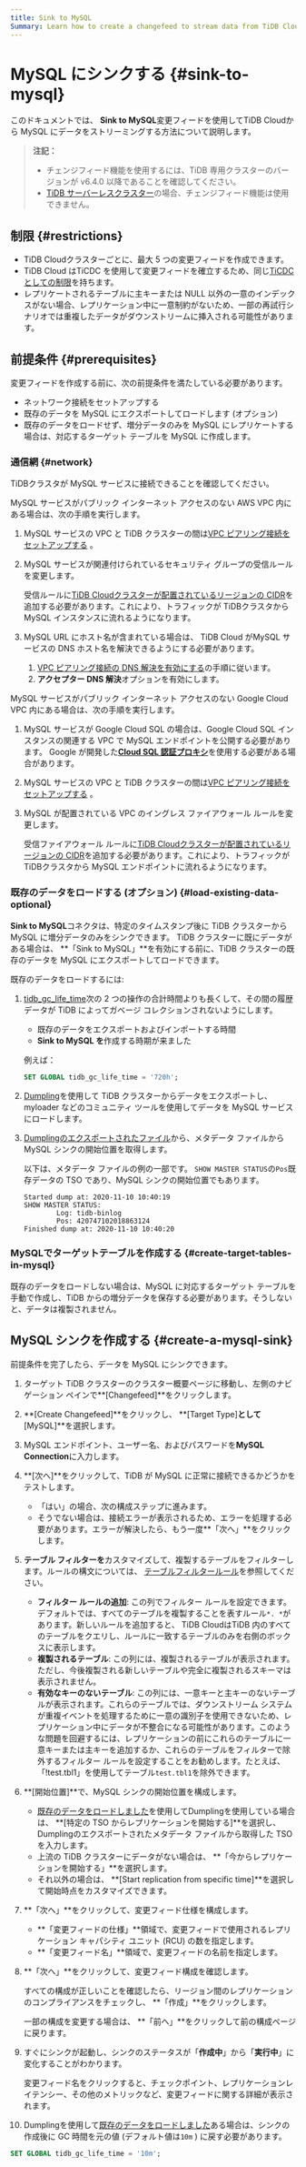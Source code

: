 ```yaml
---
title: Sink to MySQL
Summary: Learn how to create a changefeed to stream data from TiDB Cloud to MySQL.
---
```


# MySQL にシンクする {#sink-to-mysql}

このドキュメントでは、 **Sink to MySQL**変更フィードを使用してTiDB Cloudから MySQL にデータをストリーミングする方法について説明します。

> **注記：**
>
> -   チェンジフィード機能を使用するには、TiDB 専用クラスターのバージョンが v6.4.0 以降であることを確認してください。
> -   [TiDB サーバーレスクラスター](/tidb-cloud/select-cluster-tier.md#tidb-serverless)の場合、チェンジフィード機能は使用できません。

## 制限 {#restrictions}

-   TiDB Cloudクラスターごとに、最大 5 つの変更フィードを作成できます。
-   TiDB Cloud はTiCDC を使用して変更フィードを確立するため、同じ[TiCDC としての制限](https://docs.pingcap.com/tidb/stable/ticdc-overview#unsupported-scenarios)を持ちます。
-   レプリケートされるテーブルに主キーまたは NULL 以外の一意のインデックスがない場合、レプリケーション中に一意制約がないため、一部の再試行シナリオでは重複したデータがダウンストリームに挿入される可能性があります。

## 前提条件 {#prerequisites}

変更フィードを作成する前に、次の前提条件を満たしている必要があります。

-   ネットワーク接続をセットアップする
-   既存のデータを MySQL にエクスポートしてロードします (オプション)
-   既存のデータをロードせず、増分データのみを MySQL にレプリケートする場合は、対応するターゲット テーブルを MySQL に作成します。

### 通信網 {#network}

TiDBクラスタが MySQL サービスに接続できることを確認してください。

MySQL サービスがパブリック インターネット アクセスのない AWS VPC 内にある場合は、次の手順を実行します。

1.  MySQL サービスの VPC と TiDB クラスターの間は[VPC ピアリング接続をセットアップする](/tidb-cloud/set-up-vpc-peering-connections.md) 。

2.  MySQL サービスが関連付けられているセキュリティ グループの受信ルールを変更します。

    受信ルールに[TiDB Cloudクラスターが配置されているリージョンの CIDR](/tidb-cloud/set-up-vpc-peering-connections.md#prerequisite-set-a-project-cidr)を追加する必要があります。これにより、トラフィックが TiDBクラスタから MySQL インスタンスに流れるようになります。

3.  MySQL URL にホスト名が含まれている場合は、 TiDB Cloud がMySQL サービスの DNS ホスト名を解決できるようにする必要があります。

    1.  [VPC ピアリング接続の DNS 解決を有効にする](https://docs.aws.amazon.com/vpc/latest/peering/modify-peering-connections.html#vpc-peering-dns)の手順に従います。
    2.  **アクセプター DNS 解決**オプションを有効にします。

MySQL サービスがパブリック インターネット アクセスのない Google Cloud VPC 内にある場合は、次の手順を実行します。

1.  MySQL サービスが Google Cloud SQL の場合は、Google Cloud SQL インスタンスの関連する VPC で MySQL エンドポイントを公開する必要があります。 Google が開発した[**Cloud SQL 認証プロキシ**](https://cloud.google.com/sql/docs/mysql/sql-proxy)を使用する必要がある場合があります。
2.  MySQL サービスの VPC と TiDB クラスターの間は[VPC ピアリング接続をセットアップする](/tidb-cloud/set-up-vpc-peering-connections.md) 。
3.  MySQL が配置されている VPC のイングレス ファイアウォール ルールを変更します。

    受信ファイアウォール ルールに[TiDB Cloudクラスターが配置されているリージョンの CIDR](/tidb-cloud/set-up-vpc-peering-connections.md#prerequisite-set-a-project-cidr)を追加する必要があります。これにより、トラフィックが TiDBクラスタから MySQL エンドポイントに流れるようになります。

### 既存のデータをロードする (オプション) {#load-existing-data-optional}

**Sink to MySQL**コネクタは、特定のタイムスタンプ後に TiDB クラスターから MySQL に増分データのみをシンクできます。 TiDB クラスターに既にデータがある場合は、 **「Sink to MySQL」**を有効にする前に、TiDB クラスターの既存のデータを MySQL にエクスポートしてロードできます。

既存のデータをロードするには:

1.  [tidb_gc_life_time](https://docs.pingcap.com/tidb/stable/system-variables#tidb_gc_life_time-new-in-v50)次の 2 つの操作の合計時間よりも長くして、その間の履歴データが TiDB によってガベージ コレクションされないようにします。

    -   既存のデータをエクスポートおよびインポートする時間
    -   **Sink to MySQL を**作成する時期が来ました

    例えば：

    ```sql
    SET GLOBAL tidb_gc_life_time = '720h';
    ```

2.  [Dumpling](https://docs.pingcap.com/tidb/stable/dumpling-overview)を使用して TiDB クラスターからデータをエクスポートし、myloader などのコミュニティ ツールを使用してデータを MySQL サービスにロードします。

3.  [Dumplingのエクスポートされたファイル](https://docs.pingcap.com/tidb/stable/dumpling-overview#format-of-exported-files)から、メタデータ ファイルから MySQL シンクの開始位置を取得します。

    以下は、メタデータ ファイルの例の一部です。 `SHOW MASTER STATUS`の`Pos`既存データの TSO であり、MySQL シンクの開始位置でもあります。

        Started dump at: 2020-11-10 10:40:19
        SHOW MASTER STATUS:
                Log: tidb-binlog
                Pos: 420747102018863124
        Finished dump at: 2020-11-10 10:40:20

### MySQLでターゲットテーブルを作成する {#create-target-tables-in-mysql}

既存のデータをロードしない場合は、MySQL に対応するターゲット テーブルを手動で作成し、TiDB からの増分データを保存する必要があります。そうしないと、データは複製されません。

## MySQL シンクを作成する {#create-a-mysql-sink}

前提条件を完了したら、データを MySQL にシンクできます。

1.  ターゲット TiDB クラスターのクラスター概要ページに移動し、左側のナビゲーション ペインで**[Changefeed]**をクリックします。

2.  **[Create Changefeed]**をクリックし、 **[Target Type]**として**[MySQL]**を選択します。

3.  MySQL エンドポイント、ユーザー名、およびパスワードを**MySQL Connection**に入力します。

4.  **[次へ]**をクリックして、TiDB が MySQL に正常に接続できるかどうかをテストします。

    -   「はい」の場合、次の構成ステップに進みます。
    -   そうでない場合は、接続エラーが表示されるため、エラーを処理する必要があります。エラーが解決したら、もう一度**「次へ」**をクリックします。

5.  **テーブル フィルターを**カスタマイズして、複製するテーブルをフィルターします。ルールの構文については、 [テーブルフィルタールール](/table-filter.md)を参照してください。

    -   **フィルター ルールの追加**: この列でフィルター ルールを設定できます。デフォルトでは、すべてのテーブルを複製することを表すルール`*. *`があります。新しいルールを追加すると、 TiDB CloudはTiDB 内のすべてのテーブルをクエリし、ルールに一致するテーブルのみを右側のボックスに表示します。
    -   **複製されるテーブル**: この列には、複製されるテーブルが表示されます。ただし、今後複製​​される新しいテーブルや完全に複製されるスキーマは表示されません。
    -   **有効なキーのないテーブル**: この列には、一意キーと主キーのないテーブルが表示されます。これらのテーブルでは、ダウンストリーム システムが重複イベントを処理するために一意の識別子を使用できないため、レプリケーション中にデータが不整合になる可能性があります。このような問題を回避するには、レプリケーションの前にこれらのテーブルに一意キーまたは主キーを追加するか、これらのテーブルをフィルターで除外するフィルター ルールを設定することをお勧めします。たとえば、「!test.tbl1」を使用してテーブル`test.tbl1`を除外できます。

6.  **[開始位置]**で、MySQL シンクの開始位置を構成します。

    -   [既存のデータをロードしました](#load-existing-data-optional)を使用してDumplingを使用している場合は、 **[特定の TSO からレプリケーションを開始する]**を選択し、 Dumplingのエクスポートされたメタデータ ファイルから取得した TSO を入力します。
    -   上流の TiDB クラスターにデータがない場合は、 **「今からレプリケーションを開始する」**を選択します。
    -   それ以外の場合は、 **[Start replication from specific time]**を選択して開始時点をカスタマイズできます。

7.  **「次へ」**をクリックして、変更フィード仕様を構成します。

    -   **「変更フィードの仕様」**領域で、変更フィードで使用されるレプリケーション キャパシティ ユニット (RCU) の数を指定します。
    -   **「変更フィード名」**領域で、変更フィードの名前を指定します。

8.  **「次へ」**をクリックして、変更フィード構成を確認します。

    すべての構成が正しいことを確認したら、リージョン間のレプリケーションのコンプライアンスをチェックし、 **「作成」**をクリックします。

    一部の構成を変更する場合は、 **「前へ」**をクリックして前の構成ページに戻ります。

9.  すぐにシンクが起動し、シンクのステータスが「**作成中**」から「**実行中**」に変化することがわかります。

    変更フィード名をクリックすると、チェックポイント、レプリケーションレイテンシー、その他のメトリックなど、変更フィードに関する詳細が表示されます。

10. Dumplingを使用して[既存のデータをロードしました](#load-existing-data-optional)ある場合は、シンクの作成後に GC 時間を元の値 (デフォルト値は`10m` ) に戻す必要があります。

```sql
SET GLOBAL tidb_gc_life_time = '10m';
```

